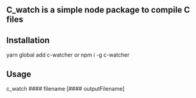 ## C_watch is a simple node package to compile C files

## Installation

yarn global add c-watcher or 
npm i -g c-watcher


## Usage

c_watch #### filename [#### outputFilename]

